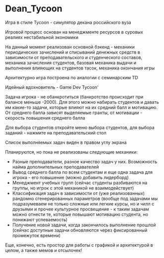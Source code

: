 # Dean_Tycoon

Игра в стиле Tycoon - симулятор декана российского вуза

Игровой процесс основан на менеджменте ресурсов в суровых реалиях нестабильной экономики

На данный момент реализован основной бэкенд - механики периодических зачислений и списываний денежных средств в зависимости от преподавательского и студенческого составов, механика зачисления студентов, базовая механика выдачи и выполнения влияющих на студентов тасок, механика окончания игры

Архитектурно игра построена по аналогии с семинарским TD

Идейный вдохновитель - Game Dev Tycoon'

Задача игрока - не обанкротиться (банкротство происходит при балансе меньше -2000). Для этого можно набирать студентов и давать им какие-то задачи, которые влияют на их средний балл и мотивацию. От среднего балла зависят выделяемые гранты, от мотивации - скорость повышения среднего балла

Для выбора студентов откройте меню выбора студентов, для выбора заданий - нажмите на преподавательский стол

Список выполняемых задач виден в правом углу экрана

Планируются, но пока не реализованы следующие механики:
* Разные преподаватели, разное качество задач у них. Возможность найма дополнительных преподавателей
* Вывод среднего балла по всем студентам и еще одна задача для игрока - его повышение (можно добавить лидерборд)
* Менеджмент учебных групп (сейчас студенты разбиваются на группы, но игрок с этой механикой не взаимодействует)
* Классификация задач в зависимости от (уже реализованных) рандомно сгенерированных параметров (вообще под задачами мы подразумеваем не только сложные или легкие курсы, но и чилл с друзьями и прочее культурное просвещение - к таким задачам можно отнести те, которые повышают мотивацию студента, но понижают успеваемость)
* Получение новой задачи, когда закончилось выполнение прошлой (сейчас доступные задачи обновляются через фиксированный промежуток времени)

Еще, конечно, есть простор для работы с графикой и архитектурой в целом, а также мемов и отсылочек!
